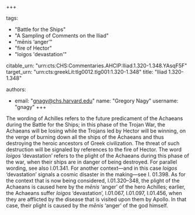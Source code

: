 +++

tags:
- "Battle for the Ships"
- "A Sampling of Comments on the Iliad"
- "mēnis ‘anger’"
- "fire of Hector"
- "loigos &#39;devastation&#39;"

citable_urn: "urn:cts:CHS:Commentaries.AHCIP:Iliad.1.320-1.348.YAsqF5F"
target_urn: "urn:cts:greekLit:tlg0012.tlg001:1.320-1.348"
title: "Iliad 1.320-1.348"

authors:
- email: "gnagy@chs.harvard.edu"
  name: "Gregory Nagy"
  username: "gnagy"
+++

<p>The wording of Achilles refers to the future predicament of the Achaeans during the Battle for the Ships; in this phase of the Trojan War, the Achaeans will be losing while the Trojans led by Hector will be winning, on the verge of burning down all the ships of the Achaeans and thus destroying the heroic ancestors of Greek civilization. The threat of such destruction will be signaled by references to the fire of Hector. The word <em>loigos</em> ‘devastation’ refers to the plight of the Achaeans during this phase of the war, when their ships are in danger of being destroyed. For parallel wording, see also I.01.341. For another context—and in this case <em>loigos</em> ‘devastation’ signals a cosmic disaster in the making—see I. 01.398. As for the context that is now being considered, I.01.320–348, the plight of the Achaeans is caused here by the <em>mēnis</em> ‘anger’ of the hero Achilles; earlier, the Achaeans suffer <em>loigos</em> ‘devastation’, I.01.067, I.01.097, I.01.456, when they are afflicted by the disease that is visited upon them by Apollo. In that case, their plight is caused by the <em>mēnis</em> ‘anger’ of the god himself.  </p>